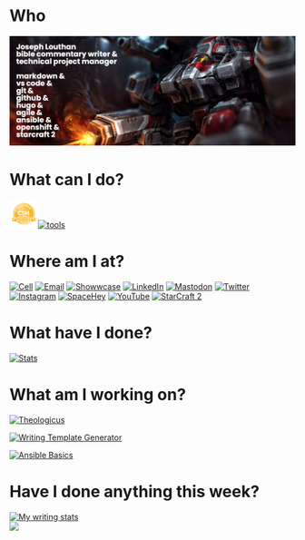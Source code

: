 # Who

[![](github-banner-thor2-3.png)](https://theologic.us/)

# What can I do?

<a href="https://bcert.me/sqqjyozaw" target="_blank"><img width="50" height="50" src="csm-98x98.png"></a>[![tools](https://skillicons.dev/icons?i=vscode,vim,md,css,html,linux,ansible,bash,git,github,gitlab,jenkins,netlify,openshift)](https://theologic.us/contact-me/)

# Where am I at?

[![Cell](https://img.shields.io/badge/SMS-joseph-437790?style=for-the-badge&logo=Apple)](sms:8177071486)
[![Email](https://img.shields.io/badge/Email-joseph-success?style=for-the-badge&logo=Minutemailer)](mailto:joe@theologic.us)
[![Showwcase](https://img.shields.io/badge/Showwcase-joelouthan-D17FF3?style=for-the-badge)](https://joelouthan.showwcase.com)
[![LinkedIn](https://img.shields.io/badge/linkedin-joelouthan-0C66C2?style=for-the-badge&logo=linkedin)](https://linkedin.com/in/joelouthan)
<a href="https://bibly.com/@joseph" rel="me">[![Mastodon](https://img.shields.io/badge/Mastodon-joseph@bibly.com-6D6EFE?domain=https%3A%2F%2Fbibly.com&style=for-the-badge&logo=mastodon)](https://bibly.com/@joseph)</a>
[![Twitter](https://img.shields.io/badge/Twitter-josephlouthan-blue?style=for-the-badge&logo=twitter)](https://twitter.com/josephlouthan)
[![Instagram](https://img.shields.io/badge/Instagram-josephlouthan-E4405F?style=for-the-badge&logo=instagram)](https://www.instagram.com/josephlouthan/)
[![SpaceHey](https://img.shields.io/badge/SpaceHey-josephlouthan-1C4ED8?style=for-the-badge&logo=spacehey)](https://spacehey.com/josephlouthan)
[![YouTube](https://img.shields.io/badge/Youtube-Theologicus-FF0100?style=for-the-badge&logo=youtube)](https://www.youtube.com/channel/UC2OGCVvHpHJo9dTVSSDz7ZQ)
[![StarCraft 2](https://img.shields.io/badge/StarCraft%202-Nachoz-80A6C6?style=for-the-badge)](https://starcraft2.com/en-us/profile/1/1/9753175)

# What have I done?

[![Stats](https://github-readme-stats-iivg-joelouthan.vercel.app/api?username=joelouthan&show_icons=true&line_height=27&count_private=true&theme=highcontrast&hide=contribs&show_icons=true)](https://github.com/joelouthan)

# What am I working on?

[![Theologicus](https://github-readme-stats-iivg-joelouthan.vercel.app/api/pin/?username=joelouthan&repo=theologic.us&theme=highcontrast)](https://github.com/joelouthan/theologic.us)

[![Writing Template Generator](https://github-readme-stats-iivg-joelouthan.vercel.app/api/pin/?username=joelouthan&repo=writing-template-generator&theme=highcontrast)](https://github.com/joelouthan/writing-template-generator)

[![Ansible Basics](https://github-readme-stats-iivg-joelouthan.vercel.app/api/pin/?username=joelouthan&repo=ansible-basics&theme=highcontrast)](https://github.com/joelouthan/ansible-basics)

# Have I done anything this week?
[![My writing stats](https://github-readme-stats-iivg-joelouthan.vercel.app/api/wakatime?username=@joelouthan&theme=highcontrast)](https://github.com/joelouthan/theologic.us)  
![](https://github-readme-streak-stats.herokuapp.com/?user=joelouthan&theme=dark)
